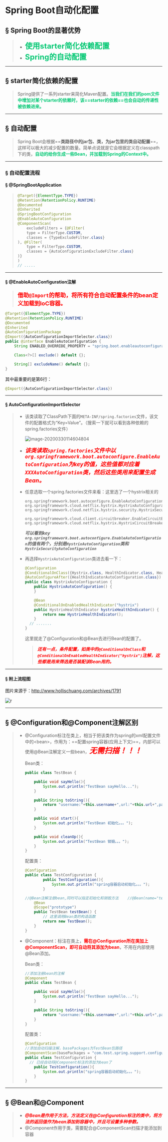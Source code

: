 # Spring Boot自动化配置

## &sect; Spring Boot的显著优势

> - <font color='#02C874' size = 5>**使用starter简化依赖配置**</font>
> - <font color='#02C874' size = 5>**Spring的自动配置**</font>

------

## &sect; starter简化依赖的配置

>  Spring提供了一系列starter来简化Maven配置。<font color='#02C874'>**当我们在我们的pom文件中增加对某个starter的依赖时，该==starter的依赖==也会自动的传递性被依赖进来。**</font>

------

## &sect; 自动配置

> Spring Boot会根据==**类路径中的jar包、类，为jar包里的类自动配置**==，这样可以极大的减少配置的数量。简单点说就是它会根据定义在classpath下的类，<font color='#02C874'>**自动的给你生成一些Bean，并加载到Spring的Context中。**</font>

------

### &sect; 自动配置流程

#### &sect; @SpringBootApplication

> ```java
> @Target({ElementType.TYPE})
> @Retention(RetentionPolicy.RUNTIME)
> @Documented
> @Inherited
> @SpringBootConfiguration
> @EnableAutoConfiguration
> @ComponentScan(
>     excludeFilters = {@Filter(
>     type = FilterType.CUSTOM,
>     classes = {TypeExcludeFilter.class}
> ), @Filter(
>     type = FilterType.CUSTOM,
>     classes = {AutoConfigurationExcludeFilter.class}
> )}
> )
> // .....
> ```

------



#### &sect; @EnableAutoConfiguration注解

> <font color='red' size = 4>**借助`@Import`的帮助，将所有符合自动配置条件的bean定义加载到IoC容器。**</font>

```java
@Target({ElementType.TYPE})
@Retention(RetentionPolicy.RUNTIME)
@Documented
@Inherited
@AutoConfigurationPackage
@Import({AutoConfigurationImportSelector.class})
public @interface EnableAutoConfiguration {
    String ENABLED_OVERRIDE_PROPERTY = "spring.boot.enableautoconfiguration";

    Class<?>[] exclude() default {};

    String[] excludeName() default {};
}

```

其中最重要的是第6行：

```java
@Import({AutoConfigurationImportSelector.class})
```

------

#### &sect; AutoConfigurationImportSelector

> - 该类读取了ClassPath下面的`META-INF/spring.factories`文件，该文件的配置格式为“Key=Value”。（搜索一下就可以看到各种依赖的spring.factories文件）
>
>   ![image-20200330114604804](../PicSource/image-20200330114604804.png)
>
> - <font color='red' size = 4>***该类读取`spring.factories`文件中以`org.springframework.boot.autoconfigure.EnableAutoConfiguration`为key的值，这些值都对应着`XXXAutoConfiguration`类，然后这些类用来配置生成Bean。***</font>
>
> - 任意选取一个spring.factories文件来看：这里选了一个hystrix相关的
>
>   ```properties
>   org.springframework.boot.autoconfigure.EnableAutoConfiguration=\
>   org.springframework.cloud.netflix.hystrix.HystrixAutoConfiguration,\
>   org.springframework.cloud.netflix.hystrix.security.HystrixSecurityAutoConfiguration
>   
>   org.springframework.cloud.client.circuitbreaker.EnableCircuitBreaker=\
>   org.springframework.cloud.netflix.hystrix.HystrixCircuitBreakerConfiguration
>   ```
>
>   ***可以看到key `org.springframework.boot.autoconfigure.EnableAutoConfiguration`的值有两个，分别是`HystrixAutoConfiguration`类和`HystrixSecurityAutoConfiguration`***
>
> - 再选择`HystrixAutoConfiguration`类进去看一下：
>
>   ```java
>   @Configuration
>   @ConditionalOnClass({Hystrix.class, HealthIndicator.class, HealthIndicatorAutoConfiguration.class})
>   @AutoConfigureAfter({HealthIndicatorAutoConfiguration.class})
>   public class HystrixAutoConfiguration {
>       public HystrixAutoConfiguration() {
>       }
>   
>       @Bean
>       @ConditionalOnEnabledHealthIndicator("hystrix")
>       public HystrixHealthIndicator hystrixHealthIndicator() {
>           return new HystrixHealthIndicator();
>       }
>     // .......
>   }
>   ```
>
>   这里就走了@Configuration和@Bean去进行Bean的配置了。
>
>   > <font color='red'>***还有一点，条件配置，如类中的`@ConditionalOnClass`和`@ConditionalOnEnabledHealthIndicator("hystrix")`注解，这些都是用来筛选是否装配该Bean用的。***</font>

------

#### &sect; 附上流程图

图片来源于：http://www.hollischuang.com/archives/1791

![r](../PicSource/r.png)

------



## &sect; @Configuration和@Component注解区别

> - @Configuration标注在类上，相当于把该类作为spring的xml配置文件中的\<bean>，作用为：==配置spring容器(应用上下文)==，内部可以使用@Bean注解定义一些bean，<font color='red' size = 5>***无需扫描！！！***</font>
>
>   Bean类：
>
>   ```java
>   public class TestBean {
>   
>       public void sayHello(){
>           System.out.println("TestBean sayHello...");
>       }
>   
>       public String toString(){
>           return "username:"+this.username+",url:"+this.url+",password:"+this.password;
>       }
>   
>       public void start(){
>           System.out.println("TestBean 初始化。。。");
>       }
>   
>       public void cleanUp(){
>           System.out.println("TestBean 销毁。。。");
>       }
>   }
>   ```
>
>   配置类：
>
>   ```java
>   @Configuration
>   public class TestConfiguration {
>           public TestConfiguration(){
>               System.out.println("spring容器启动初始化。。。");
>           }
>   
>   //@Bean注解注册bean,同时可以指定初始化和销毁方法    //@Bean(name="testNean",initMethod="start",destroyMethod="cleanUp")
>       @Bean
>       @Scope("prototype")
>       public TestBean testBean() {
>         	// 这里调用Bean类的构造函数
>           return new TestBean();
>       }
>   }
>   ```
>
>   
>
> - @Component：标注在类上，<font color='red'>**需在@Configuration所在类加上@ComponentScan，即可自动将其添加为bean**</font>，不用在内部使用@Bean添加。
>
>   Bean类：
>
>   ```java
>   //添加注册bean的注解
>   @Component
>   public class TestBean {
>   
>       public void sayHello(){
>           System.out.println("TestBean sayHello...");
>       }
>   
>       public String toString(){
>           return "username:"+this.username+",url:"+this.url+",password:"+this.password;
>       }
>   }
>   ```
>
>   配置类：
>
>   ```java
>   @Configuration
>   //添加自动扫描注解，basePackages为TestBean包路径
>   @ComponentScan(basePackages = "com.test.spring.support.configuration")
>   public class TestConfiguration {
>     // 已经自动将@Component标注的添加为bean了
>       public TestConfiguration(){
>           System.out.println("spring容器启动初始化。。。");
>       }
>   }
>   ```

------



## &sect; @Bean和@Component

> - <font color='red'>***@Bean是作用于方法，方法定义在@Configuration标注的类中，将方法的返回值作为bean添加到容器中，并且可设置多种参数。***</font>
> - @Component作用于类，需要配合@ComponentScan扫描才能添加到容器

